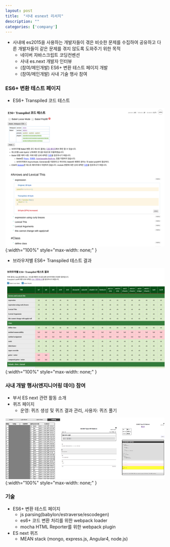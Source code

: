 ```yaml
---
layout: post
title:  "사내 esnext 리서치"
description: ""
categories: ['company']
---
```

- 사내에 es2015을 사용하는 개발자들이 겪은 비슷한 문제를 수집하여 공유하고 다른 개발자들이 같은 문제를 겪지 않도록 도와주기 위한 목적
  - 네이버 자바스크립트 코딩컨벤션
  - 사내 es.next 개발자 인터뷰
  - (참여/메인개발) ES6+ 변환 테스트 페이지 개발
  - (참여/메인개발) 사내 기술 행사 참여

### ES6+ 변환 테스트 페이지
- ES6+ Transpiled 코드 테스트

![test_min](/assets/image/esnextResearch/test_min.png){:width="100%" style="max-width: none;" }
- 브라우저별 ES6+ Transpiled 테스트 결과

![summary_min](/assets/image/esnextResearch/summary_min.png){:width="100%" style="max-width: none;" }

### 사내 개발 행사(엔지니어링 데이) 참여
- 부서 ES next 관련 활동 소개
- 퀴즈 페이지
  - 운영: 퀴즈 생성 및 퀴즈 결과 관리, 사용자: 퀴즈 풀기

![esnext_quiz](/assets/image/esnextResearch/esnext_quiz.png){:width="100%" style="max-width: none;" }

### 기술
- ES6+ 변환 테스트 페이지
   - js parsing(babylon/estraverse/escodegen)
   - es6+ 코드 변환 처리를 위한 webpack loader
   - mocha HTML Reporter를 위한 webpack plugin
- ES next 퀴즈
  - MEAN stack (mongo, express.js, Angular4, node.js)